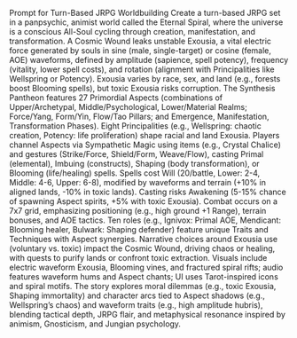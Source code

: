 Prompt for Turn-Based JRPG Worldbuilding
Create a turn-based JRPG set in a panpsychic, animist world called the Eternal Spiral, where the universe is a conscious All-Soul cycling through creation, manifestation, and transformation. A Cosmic Wound leaks unstable Exousia, a vital electric force generated by souls in sine (male, single-target) or cosine (female, AOE) waveforms, defined by amplitude (sapience, spell potency), frequency (vitality, lower spell costs), and rotation (alignment with Principalities like Wellspring or Potency). Exousia varies by race, sex, and land (e.g., forests boost Blooming spells), but toxic Exousia risks corruption.
The Synthesis Pantheon features 27 Primordial Aspects (combinations of Upper/Archetypal, Middle/Psychological, Lower/Material Realms; Force/Yang, Form/Yin, Flow/Tao Pillars; and Emergence, Manifestation, Transformation Phases). Eight Principalities (e.g., Wellspring: chaotic creation, Potency: life proliferation) shape racial and land Exousia. Players channel Aspects via Sympathetic Magic using items (e.g., Crystal Chalice) and gestures (Strike/Force, Shield/Form, Weave/Flow), casting Primal (elemental), Imbuing (constructs), Shaping (body transformation), or Blooming (life/healing) spells. Spells cost Will (20/battle, Lower: 2-4, Middle: 4-6, Upper: 6-8), modified by waveforms and terrain (+10% in aligned lands, -10% in toxic lands). Casting risks Awakening (5-15% chance of spawning Aspect spirits, +5% with toxic Exousia).
Combat occurs on a 7x7 grid, emphasizing positioning (e.g., high ground +1 Range), terrain bonuses, and AOE tactics. Ten roles (e.g., Ignivox: Primal AOE, Mendicant: Blooming healer, Bulwark: Shaping defender) feature unique Traits and Techniques with Aspect synergies. Narrative choices around Exousia use (voluntary vs. toxic) impact the Cosmic Wound, driving chaos or healing, with quests to purify lands or confront toxic extraction. Visuals include electric waveform Exousia, Blooming vines, and fractured spiral rifts; audio features waveform hums and Aspect chants; UI uses Tarot-inspired icons and spiral motifs.
The story explores moral dilemmas (e.g., toxic Exousia, Shaping immortality) and character arcs tied to Aspect shadows (e.g., Wellspring’s chaos) and waveform traits (e.g., high amplitude hubris), blending tactical depth, JRPG flair, and metaphysical resonance inspired by animism, Gnosticism, and Jungian psychology.